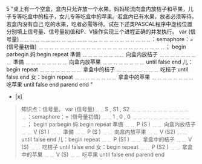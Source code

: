5
"桌上有一个空盒，盒内只允许放一个水果。妈妈轮流向盒内放桔子和苹果，儿子专等吃盒中的桔子，女儿专等吃盒中的苹果。若盒内已有水果，放者必须等待，若盒内没有自己
吃的水果，吃者必需等待。试在下述类PASCAL程序中虚线位置分别填上信号量、信号量初值和P、V操作实现三个进程正确的并发执行。 var
(信号量)﹎﹎﹎﹎﹎﹎﹎﹎﹎﹎﹎﹎﹎﹎﹎﹎﹎﹎﹎﹎﹎﹎﹎﹎﹎：semaphore：= (信号量初值) ﹎﹎﹎﹎﹎﹎﹎﹎﹎﹎﹎﹎﹎﹎﹎﹎﹎﹎﹎﹎﹎﹎﹎﹎；
begin parbegin 妈:begin repeat 準備 ﹎﹎﹎﹎﹎﹎﹎﹎ 向盒内放桔子 ﹎﹎﹎﹎﹎﹎﹎﹎ 準備 ﹎﹎﹎﹎﹎﹎﹎﹎ 向盒内放苹果
﹎﹎﹎﹎﹎﹎﹎﹎ until false end 儿：begin repeat ﹎﹎﹎﹎﹎﹎﹎﹎ 拿盒中的桔子 ﹎﹎﹎﹎﹎﹎﹎﹎ 吃桔子 until
false end 女：begin repeat ﹎﹎﹎﹎﹎﹎﹎﹎ 拿盒中的苹果 ﹎﹎﹎﹎﹎﹎﹎﹎ 吃苹果 until false end parend
end "
- [x]  

> 知识点：信号量。
> var (信号量)﹎﹎S , S1 , S2 ﹎﹎﹎﹎﹎﹎﹎﹎﹎﹎﹎﹎：semaphore：= (信号量初值) ﹎﹎1 , 0 , 0
> ﹎﹎﹎﹎﹎﹎﹎﹎﹎﹎﹎﹎； begin parbegin 妈:begin repeat 準備 ﹎﹎ P (S ) ﹎﹎ 向盒内放桔子 ﹎﹎ V (S1 )
> ﹎﹎ 準備 ﹎﹎ P (S ) ﹎﹎ 向盒内放苹果 ﹎﹎ V (S2) ﹎﹎ until false end 儿：begin repeat ﹎﹎ P (S1
> ) ﹎﹎ 拿盒中的桔子 ﹎﹎ V (S) ﹎﹎ 吃桔子 until false end 女：begin repeat ﹎﹎ P (S2 ) ﹎﹎
> 拿盒中的苹果 ﹎﹎ V (S) ﹎﹎ 吃苹果 until false end parend end
